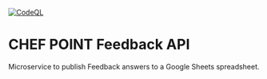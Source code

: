[![CodeQL](https://github.com/ChefPoint/feedback-api/actions/workflows/codeql-analysis.yml/badge.svg)](https://github.com/ChefPoint/feedback-api/actions/workflows/codeql-analysis.yml)

# CHEF POINT Feedback API

Microservice to publish Feedback answers to a Google Sheets spreadsheet.
